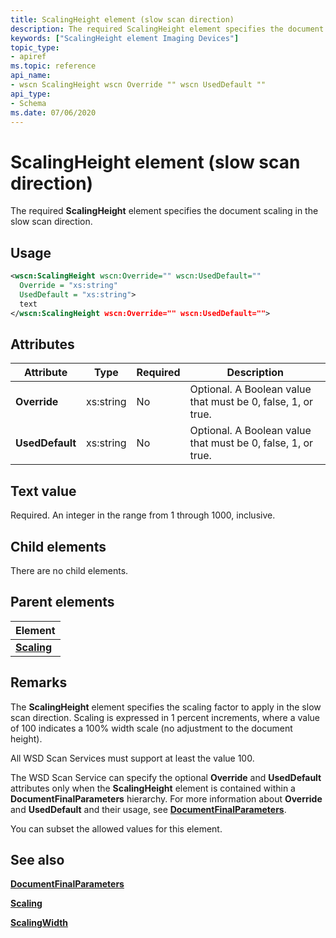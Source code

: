 ```yaml
---
title: ScalingHeight element (slow scan direction)
description: The required ScalingHeight element specifies the document scaling in the slow scan direction.
keywords: ["ScalingHeight element Imaging Devices"]
topic_type:
- apiref
ms.topic: reference
api_name:
- wscn ScalingHeight wscn Override "" wscn UsedDefault ""
api_type:
- Schema
ms.date: 07/06/2020
---
```


# ScalingHeight element (slow scan direction)

The required **ScalingHeight** element specifies the document scaling in the slow scan direction.

## Usage

```xml
<wscn:ScalingHeight wscn:Override="" wscn:UsedDefault=""
  Override = "xs:string"
  UsedDefault = "xs:string">
  text
</wscn:ScalingHeight wscn:Override="" wscn:UsedDefault="">
```

## Attributes

| Attribute | Type | Required | Description |
|--|--|--|--|
| **Override** | xs:string | No | Optional. A Boolean value that must be 0, false, 1, or true. |
| **UsedDefault** | xs:string | No | Optional. A Boolean value that must be 0, false, 1, or true. |

## Text value

Required. An integer in the range from 1 through 1000, inclusive.

## Child elements

There are no child elements.

## Parent elements

| Element |
|--|
| [**Scaling**](scaling.md) |

## Remarks

The **ScalingHeight** element specifies the scaling factor to apply in the slow scan direction. Scaling is expressed in 1 percent increments, where a value of 100 indicates a 100% width scale (no adjustment to the document height).

All WSD Scan Services must support at least the value 100.

The WSD Scan Service can specify the optional **Override** and **UsedDefault** attributes only when the **ScalingHeight** element is contained within a **DocumentFinalParameters** hierarchy. For more information about **Override** and **UsedDefault** and their usage, see [**DocumentFinalParameters**](documentfinalparameters.md).

You can subset the allowed values for this element.

## See also

[**DocumentFinalParameters**](documentfinalparameters.md)

[**Scaling**](scaling.md)

[**ScalingWidth**](scalingwidth.md)
